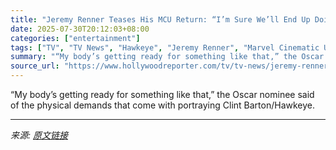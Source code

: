 ```yaml
---
title: "Jeremy Renner Teases His MCU Return: “I’m Sure We’ll End Up Doing Season 2” of ‘Hawkeye’"
date: 2025-07-30T20:12:03+08:00
categories: ["entertainment"]
tags: ["TV", "TV News", "Hawkeye", "Jeremy Renner", "Marvel Cinematic Universe", "MCU"]
summary: "“My body’s getting ready for something like that,” the Oscar nominee said of the physical demands that come with portraying Clint Barton/Hawkeye."
source_url: "https://www.hollywoodreporter.com/tv/tv-news/jeremy-renner-hawkeye-season-2-mcu-return-1236334092/"
---
```


“My body’s getting ready for something like that,” the Oscar nominee said of the physical demands that come with portraying Clint Barton/Hawkeye.

---

*来源: [原文链接](https://www.hollywoodreporter.com/tv/tv-news/jeremy-renner-hawkeye-season-2-mcu-return-1236334092/)*
